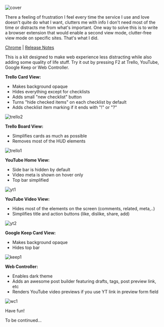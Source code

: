 ![cover](https://user-images.githubusercontent.com/16063540/73413379-8d7ac500-431c-11ea-90f4-3b5fe3ad50e6.jpg)

There a feeling of frustration I feel every time the service I use and love doesn't quite do what I want, clutters me with info I don't need most of the time or distracts me from what's important. One way to solve this is to write a browser extension that would enable a second view mode, clutter-free view mode on specific sites. That's what I did.

[Chrome](https://chrome.google.com/webstore/detail/tricky-chaos-kit/poadpmgjfkflfgpaeklfiiolcgciilpf) | [Release Notes](https://github.com/ryan-ash/tricky-chaos-kit/releases)

This is a kit designed to make web experience less distracting while also adding some quality of life stuff. Try it out by pressing F2 at Trello, YouTube, Google Keep or Web Controller.

**Trello Card View:**
- Makes background opaque
- Hides everything except for checklists
- Adds small "new checklist" button
- Turns "hide checked items" on each checklist by default
- Adds checklist item marking if it ends with "!" or "?"

![trello2](https://user-images.githubusercontent.com/16063540/73409447-5ef6ed00-4310-11ea-93bc-845365d913c5.png)

**Trello Board View:**
- Simplifies cards as much as possible
- Removes most of the HUD elements

![trello1](https://user-images.githubusercontent.com/16063540/73409443-5c949300-4310-11ea-8b7e-39d94269ff71.png)

**YouTube Home View:**
- Side bar is hidden by default
- Video meta is shown on hover only
- Top bar simplified

![yt1](https://user-images.githubusercontent.com/16063540/73409426-4a1a5980-4310-11ea-8b31-a45dc4f220e3.png)

**YouTube Video View:**
- Hides most of the elements on the screen (comments, related, meta,..)
- Simplifies title and action buttons (like, dislike, share, add) 

![yt2](https://user-images.githubusercontent.com/16063540/73409430-4e467700-4310-11ea-8e80-f21b0860f88a.png)

**Google Keep Card View:**
- Makes background opaque
- Hides top bar

![keep1](https://user-images.githubusercontent.com/16063540/73409456-64ecce00-4310-11ea-9398-b1b8b11a76ea.png)

**Web Controller:**
- Enables dark theme
- Adds an awesome post builder featuring drafts, tags, post preview link, etc
- Renders YouTube video previews if you use YT link in preview form field

![wc1](https://user-images.githubusercontent.com/16063540/73409500-89e14100-4310-11ea-9b59-c94c5031d84a.png)

Have fun!

To be continued...
